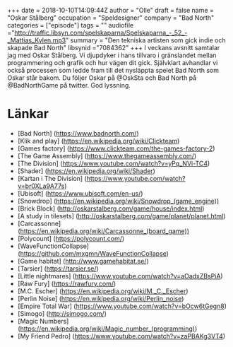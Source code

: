+++
date = 2018-10-10T14:09:44Z
author = "Olle"
draft = false
name = "Oskar Stålberg"
occupation = "Speldesigner"
company = "Bad North"
categories = ["episode"]
tags = ""
audiofile ="http://traffic.libsyn.com/spelskaparna/Spelskaparna_-_52_-_Mattias_Kylen.mp3"
summary = "Den tekniska artisten som gick indie och skapade Bad North"
libsynid ="7084362"
+++
I veckans avsnitt samtalar jag med Oskar Stålberg. Vi djupdyker i hans tillvaro i gränslandet mellan programmering och grafik och hur vägen dit gick. Självklart avhandlar vi också processen som ledde fram till det nysläppta spelet Bad North som Oskar står bakom. Du följer Oskar på @OskSta och Bad North på @BadNorthGame på twitter. God lyssning.
# Länkar
* [Bad North] (https://www.badnorth.com/)
* [Klik and play] (https://en.wikipedia.org/wiki/Clickteam)
* [Games factory] (https://www.clickteam.com/the-games-factory-2)
* [The Game Assembly] (https://www.thegameassembly.com/)
* [The Division] (https://www.youtube.com/watch?v=yPq_NVi-TC4)
* [Shader] (https://en.wikipedia.org/wiki/Shader)
* [Kartan i The Division] (https://www.youtube.com/watch?v=br0XLa9A77s)
* [Ubisoft] (https://www.ubisoft.com/en-us/)
* [Snowdrop] (https://en.wikipedia.org/wiki/Snowdrop_(game_engine))
* [Brick Block] (http://oskarstalberg.com/game/house/index.html)
* [A study in tilesets] (http://oskarstalberg.com/game/planet/planet.html)
* [Carcassonne] (https://en.wikipedia.org/wiki/Carcassonne_(board_game))
* [Polycount] (https://polycount.com/)
* [WaveFunctionCollapse] (https://github.com/mxgmn/WaveFunctionCollapse)
* [Game habitat] (http://www.gamehabitat.se/)
* [Tarsier] (https://tarsier.se/)
* [Little nightmares] (https://www.youtube.com/watch?v=aOadxZBsPiA)
* [Raw Fury] (https://rawfury.com/)
* [M.C. Escher] (https://en.wikipedia.org/wiki/M._C._Escher)
* [Perlin Noise] (https://en.wikipedia.org/wiki/Perlin_noise)
* [Empire Total War] (https://www.youtube.com/watch?v=bOcw6tGegn8)
* [Simogo] (http://simogo.com/)
* [Magic Numbers] (https://en.wikipedia.org/wiki/Magic_number_(programming))
* [My Friend Pedro] (https://www.youtube.com/watch?v=zaPBAKg3VT4)
